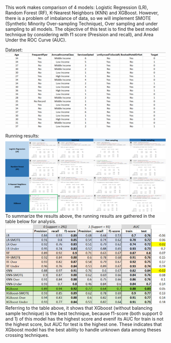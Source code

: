 This work makes comparison of 4 models: Logistic Regression (LR), Random Forest (RF), K-Nearest Neighbors (KNN) and XGBoost. However, there is a problem of imbalance of data, so we will implement SMOTE (Synthetic Minority Over-sampling Technique), Over sampling and under sampling to all models. The objective of this test is to find the best model technique by considering with f1 score (Presision and recall), and Area Under the ROC Curve (AUC).

Dataset:
![Alt Text](https://github.com/ChawinTSR/MADT8101_Customer_Analytics/blob/68c2a6d55df8bdb8176fa160350be111ddb46f3f/03_Customer%20and%20Churn%20Scoring/Figures/Figure_001.png)

Running results:
![Alt Text](https://github.com/ChawinTSR/MADT8101_Customer_Analytics/blob/68c2a6d55df8bdb8176fa160350be111ddb46f3f/03_Customer%20and%20Churn%20Scoring/Figures/Figure_002.png)
To summarize the results above, the running results are gathered in the table below for analysis.
![Alt Text](https://github.com/ChawinTSR/MADT8101_Customer_Analytics/blob/68c2a6d55df8bdb8176fa160350be111ddb46f3f/03_Customer%20and%20Churn%20Scoring/Figures/Figure_003.png)
Referring to the table above, it shows that XGboost (without balancing sample technique) is the best technique, because f1-score (both support 0 and 1) of this model has the highest score and evenif its AUC for train is not the highest score, but AUC for test is the highest one. These indicates that XGboost model has the best ability to handle unknown data among theses crossing techniques.
